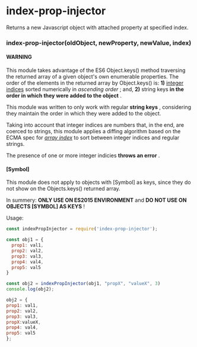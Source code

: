 # index-prop-injector
Returns a new Javascript object with attached property at specified index.

### **index-prop-injector(oldObject, newProperty, newValue, index)**

#### **WARNING**

This module takes advantage of the ES6 Object.keys() method traversing the returned array of a given object's own enumerable properties.
The order of the elements in the returned array by Object.keys() is: **1)** [integer indices](http://2ality.com/2015/10/property-traversal-order-es6.html#integer-indices) sorted numerically in *ascending order* ; and,  **2)** string keys **in the order in which they were added to 
the object** .

This module was written to only work with regular **string keys** , considering they maintain the order in which they were added to the object. 

Taking into account that integer indices are numbers that, in the end, are coerced to strings, this module applies a diffing algorithm based on the ECMA spec for  *[array index](http://www.ecma-international.org/ecma-262/5.1/#sec-15.4)* to sort between integer indices and regular strings.  

The presence of one or more integer indicies **throws an error** .

#### [Symbol]

This module does not apply to objects with [Symbol] as keys, since they do not show on the Objects.keys() returned array.

In summery: **ONLY USE ON ES2015 ENVIRONMENT** and **DO NOT USE ON OBJECTS [SYMBOL] AS KEYS** !



Usage:

```javascript
const indexPropInjector = require('index-prop-injector');

const obj1 = {
  prop1: val1,
  prop2: val2,
  prop3: val3,
  prop4: val4,
  prop5: val5
}

const obj2 = indexPropInjector(obj1, "propX", "valueX", 3)
console.log(obj2);

obj2 = {
prop1: val1,
prop2: val2,
prop3: val3,
propX:valueX,
prop4: val4,
prop5: val5
};
 
```
